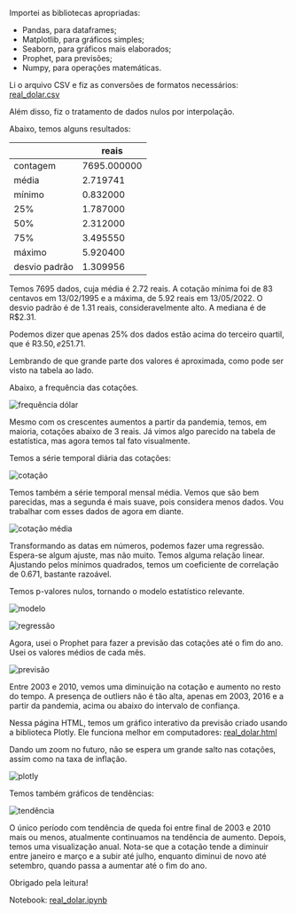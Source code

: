 Importei as bibliotecas apropriadas:

- Pandas, para dataframes;
- Matplotlib, para gráficos simples;
- Seaborn, para gráficos mais elaborados;
- Prophet, para previsões;
- Numpy, para operações matemáticas.

Li o arquivo CSV e fiz as conversões de formatos necessários: [real_dolar.csv](https://github.com/mths-andrade/dolar/blob/a2019e917a632db7db6493fcf1774ee7f070a8a6/real_dolar.csv)

Além disso, fiz o tratamento de dados nulos por interpolação.

Abaixo, temos alguns resultados:

|  | reais |
| --- | --- |
| contagem | 7695.000000 |
| média | 2.719741 |
| mínimo | 0.832000 |
| 25% | 1.787000 |
| 50% | 2.312000 |
| 75% | 3.495550 |
| máximo | 5.920400 |
| desvio padrão | 1.309956 |

Temos 7695 dados, cuja média é 2.72 reais. A cotação mínima foi de 83 centavos em 13/02/1995 e a máxima, de 5.92 reais em 13/05/2022. O desvio padrão é de 1.31 reais, consideravelmente alto.  A mediana é de R$2.31. 

Podemos dizer que apenas 25% dos dados estão acima do terceiro quartil, que é R$3.50, e 25% abaixo de 1.79 reais, o primeiro quartil. Ou seja, a distância interquartil é 3.50-1.79, que é de R$1.71.

Lembrando de que grande parte dos valores é aproximada, como pode ser visto na tabela ao lado.

Abaixo, a frequência das cotações.

![frequência dólar](https://github.com/mths-andrade/dolar/assets/159069202/f0651a6c-0a5b-480c-8eac-1ed0e0b02f3f)

Mesmo com os crescentes aumentos a partir da pandemia, temos, em maioria, cotações abaixo de 3 reais. Já vimos algo parecido na tabela de estatística, mas agora temos tal fato visualmente.

Temos a série temporal diária das cotações:

![cotação](https://github.com/user-attachments/assets/61a14952-1a0f-4ec3-af2b-34947adf4a47)

Temos também a série temporal mensal média. Vemos que são bem parecidas, mas a segunda é mais suave, pois considera menos dados. Vou trabalhar com esses dados de agora em diante.

![cotação média](https://github.com/mths-andrade/dolar/assets/159069202/ffc6743b-7e52-47bd-82d4-a4d898db0702)

Transformando as datas em números, podemos fazer uma regressão. Espera-se algum ajuste, mas não muito. Temos alguma relação linear. Ajustando pelos mínimos quadrados, temos um coeficiente de correlação de 0.671, bastante razoável.

Temos p-valores nulos, tornando o modelo estatístico relevante.

![modelo](https://github.com/mths-andrade/dolar/assets/159069202/c59d4896-63c7-4779-ba23-047d39f9f7b1)

![regressão](https://github.com/mths-andrade/dolar/assets/159069202/3a0ed085-a6be-431f-9a3a-8860b1069767)

Agora, usei o Prophet para fazer a previsão das cotações até o fim do ano. Usei os valores médios de cada mês.

![previsão](https://github.com/mths-andrade/dolar/assets/159069202/226d8f65-1676-48a9-a9e3-c1f013c64b4c)

Entre 2003 e 2010, vemos uma diminuição na cotação e aumento no resto do tempo. A presença de outliers não é tão alta, apenas em 2003, 2016 e a partir da pandemia, acima ou abaixo do intervalo de confiança.

Nessa página HTML, temos um gráfico interativo da previsão criado usando a biblioteca Plotly. Ele funciona melhor em computadores: [real_dolar.html](https://github.com/mths-andrade/dolar/blob/a2019e917a632db7db6493fcf1774ee7f070a8a6/real_dolar.html)

Dando um zoom no futuro, não se espera um grande salto nas cotações, assim como na taxa de inflação.

![plotly](https://github.com/mths-andrade/dolar/assets/159069202/5fc6e63d-7423-4352-a5df-707cbc612bbe)

Temos também gráficos de tendências:

![tendência](https://github.com/mths-andrade/dolar/assets/159069202/8270ae14-9339-4f57-807a-ea7fe7de8015)

O único período com tendência de queda foi entre final de 2003 e 2010 mais ou menos, atualmente continuamos na tendência de aumento. Depois, temos uma visualização anual. Nota-se que a cotação tende a diminuir entre janeiro e março e a subir até julho, enquanto diminui de novo até setembro, quando passa a aumentar até o fim do ano.

Obrigado pela leitura!

Notebook: [real_dolar.ipynb](https://github.com/mths-andrade/dolar/blob/a2019e917a632db7db6493fcf1774ee7f070a8a6/real_dolar.ipynb)
